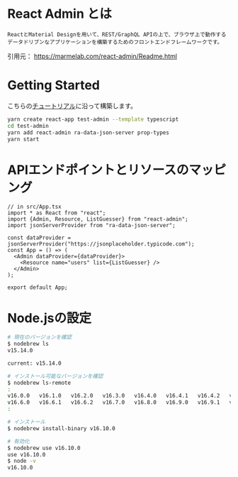 # React Admin とは
```
ReactとMaterial Designを用いて、REST/GraphQL APIの上で、ブラウザ上で動作するデータドリブンなアプリケーションを構築するためのフロントエンドフレームワークです。
```
引用元： https://marmelab.com/react-admin/Readme.html

# Getting Started

こちらの[チュートリアル](https://marmelab.com/react-admin/Tutorial.html)に沿って構築します。

```bash
yarn create react-app test-admin --template typescript
cd test-admin
yarn add react-admin ra-data-json-server prop-types
yarn start
```

# APIエンドポイントとリソースのマッピング

```js:src/App.tsx
// in src/App.tsx
import * as React from "react";
import {Admin, Resource, ListGuesser} from "react-admin";
import jsonServerProvider from "ra-data-json-server";

const dataProvider = jsonServerProvider("https://jsonplaceholder.typicode.com");
const App = () => (
  <Admin dataProvider={dataProvider}>
    <Resource name="users" list={ListGuesser} />
  </Admin>
);

export default App;
```


# Node.jsの設定

```bash
# 現在のバージョンを確認
$ nodebrew ls
v15.14.0

current: v15.14.0

# インストール可能なバージョンを確認
$ nodebrew ls-remote
:
v16.0.0   v16.1.0   v16.2.0   v16.3.0   v16.4.0   v16.4.1   v16.4.2   v16.5.0
v16.6.0   v16.6.1   v16.6.2   v16.7.0   v16.8.0   v16.9.0   v16.9.1   v16.10.0
:

# インストール
$ nodebrew install-binary v16.10.0

# 有効化
$ nodebrew use v16.10.0
use v16.10.0
$ node -v
v16.10.0
```
